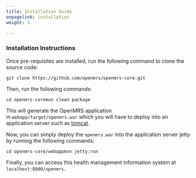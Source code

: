 ```yaml
---
title: Installation Guide
onpagelink: installation
weight: 3

---
```



### **Installation Instructions**

Once pre-requisites are installed, run the following command to clone the source code:

    git clone https://github.com/openmrs/openmrs-core.git

Then, run the following commands:

    cd openmrs-coremvn clean package

This will generate the OpenMRS application in `webapp/target/openmrs.war` which you will have to deploy into an application server such as [tomcat](https://tomcat.apache.org/).

Now, you can simply deploy the `openmrs.war` into the application server jetty by running the following commands:

    cd openmrs-core/webappmvn jetty:run

Finally, you can access this health management information system at `localhost:8080/openmrs`.

